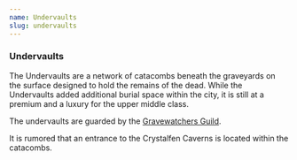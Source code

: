 ```yaml
---
name: Undervaults
slug: undervaults
---
```


### Undervaults
The Undervaults are a network of catacombs beneath the graveyards on the surface designed to hold the remains of the dead. While the Undervaults added additional burial space within the city, it is still at a premium and a luxury for the upper middle class.

The undervaults are guarded by the [Gravewatchers Guild](gravewatchers).

It is rumored that an entrance to the Crystalfen Caverns is located within the catacombs.


